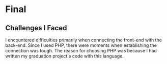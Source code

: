 # Final
## Challenges I Faced<br>
I encountered difficulties primarily when connecting the front-end with the back-end. Since I used PHP, there were moments when establishing the connection was tough. The reason for choosing PHP was because I had written my graduation project's code with this language.
